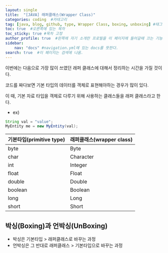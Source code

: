 ```yaml
---
layout: single
title:  "[JAVA] 래퍼클래스(Wrapper Class)"
categories: coding  #카테고리
tag: [java, blog, github, type, Wrapper Class, boxing, unboxing] #태그
toc: true  #오른쪽에 있는 목차
toc_sticky: true #목차 고정
author_profile: true  #왼쪽에 자기 소개란 프로필을 이 페이지에 들어갈때 끄는 기능
sidebar:
    nav: "docs" #navigation.yml에 있는 docs를 뜻한다.
search: true  #이 페이지는 검색에 나옴.
---
```


이번에는 다음으로 가장 많이 쓰였던 래퍼 클래스에 대해서 정리하는 시간을 가질 것이다.

코드를 짜다보면 기본 타입의 데이터를 객체로 표현해야하는 경우가 많이 있다.

이 때, 기본 자료 타입을 객체로 다루기 위해 사용하는 클래스들을 래퍼 클래스라고 한다.
- ex) 

```java
String val = "value";
MyEntity me = new MyEntity(val);
```

|기본타입(primitive type)|래퍼클래스(wrapper class)|
|---|---|
|byte|Byte|
|char|Character|
|int|Integer|
|float|Float|
|double|Double|
|boolean|Boolean|
|long|Long|
|short|Short|

## 박싱(Boxing)과 언박싱(UnBoxing)

- 박싱은 기본타입 > 래퍼클래스로 바꾸는 과정
- 언박싱은 그 반대로 래퍼클래스 > 기본타입으로 바꾸는 과정
  